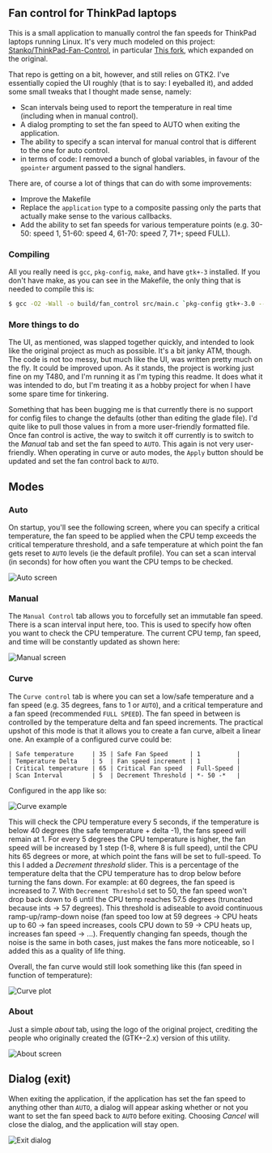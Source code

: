 ## Fan control for ThinkPad laptops

This is a small application to manually control the fan speeds for ThinkPad laptops running Linux. 
It's very much modeled on this project: [Stanko/ThinkPad-Fan-Control](https://github.com/Stanko/ThinkPad-Fan-Control), in particular [This fork](https://github.com/ForgedTurbo/ThinkPad-Fan-Control), which expanded on the original.

That repo is getting on a bit, however, and still relies on GTK2. I've essentially copied the UI roughly (that is to say: I eyeballed it), and added some small tweaks that I thought made sense, namely:

* Scan intervals being used to report the temperature in real time (including when in manual control).
* A dialog prompting to set the fan speed to AUTO when exiting the application.
* The ability to specify a scan interval for manual control that is different to the one for auto control.
* in terms of code: I removed a bunch of global variables, in favour of the `gpointer` argument passed to the signal handlers.

There are, of course a lot of things that can do with some improvements:

* Improve the Makefile
* Replace the `application` type to a composite passing only the parts that actually make sense to the various callbacks.
* Add the ability to set fan speeds for various temperature points (e.g. 30-50: speed 1, 51-60: speed 4, 61-70: speed 7, 71+; speed FULL).

### Compiling

All you really need is `gcc`, `pkg-config`, `make`, and have `gtk+-3` installed. If you don't have make, as you can see in the Makefile, the only thing that is needed to compile this is:

```bash
$ gcc -O2 -Wall -o build/fan_control src/main.c `pkg-config gtk+-3.0 --libs --cflags`
```

### More things to do

The UI, as mentioned, was slapped together quickly, and intended to look like the original project as much as possible. It's a bit janky ATM, though. The code is not too messy, but much like the UI, was written pretty much on the fly. It could be improved upon. As it stands, the project is working just fine on my T480, and I'm running it as I'm typing this readme. It does what it was intended to do, but I'm treating it as a hobby project for when I have some spare time for tinkering.

Something that has been bugging me is that currently there is no support for config files to change the defaults (other than editing the glade file). I'd quite like to pull those values in from a more user-friendly formatted file.
Once fan control is active, the way to switch it off currently is to switch to the _Manual_ tab and set the fan speed to `AUTO`. This again is not very user-friendly. When operating in curve or auto modes, the `Apply` button should be updated and set the fan control back to `AUTO`.

## Modes

### Auto

On startup, you'll see the following screen, where you can specify a critical temperature, the fan speed to be applied when the CPU temp exceeds the critical temperature threshold, and a safe temperature at which point the fan gets reset to `AUTO` levels (ie the default profile). You can set a scan interval (in seconds) for how often you want the CPU temps to be checked.

![Auto screen](/data/screen1.png?raw=true "Auto control view")

### Manual

The `Manual Control` tab allows you to forcefully set an immutable fan speed. There is a scan interval input here, too. This is used to specify how often you want to check the CPU temperature. The current CPU temp, fan speed, and time will be constantly updated as shown here:

![Manual screen](/data/screen2.png?raw=true "Manual control view")

### Curve

The `Curve control` tab is where you can set a low/safe temperature and a fan speed (e.g. 35 degrees, fans to 1 or `AUTO`), and a critical temperature and a fan speed (recommended `FULL SPEED`). The fan speed in between is controlled by the temperature delta and fan speed increments. The practical upshot of this mode is that it allows you to create a fan curve, albeit a linear one. An example of a configured curve could be:

```
| Safe temperature     | 35 | Safe Fan Speed      | 1          |
| Temperature Delta    | 5  | Fan speed increment | 1          |
| Critical temperature | 65 | Critical Fan speed  | Full-Speed |
| Scan Interval        | 5  | Decrement Threshold | *- 50 -*   |
```

Configured in the app like so:

![Curve example](/data/screen_curve.png?raw=true "Curve control example")

This will check the CPU temperature every 5 seconds, if the temperature is below 40 degrees (the safe temperature + delta -1), the fans speed will remain at 1. For every 5 degrees the CPU temperature is higher, the fan speed will be increased by 1 step (1-8, where 8 is full speed), until the CPU hits 65 degrees or more, at which point the fans will be set to full-speed. To this I added a _Decrement threshold_ slider. This is a percentage of the temperature delta that the CPU temperature has to drop below before turning the fans down. For example: at 60 degrees, the fan speed is increased to 7. With `Decrement Threshold` set to 50, the fan speed won't drop back down to 6 until the CPU temp reaches 57.5 degrees (truncated because ints -> 57 degrees).
This threshold is adiseable to avoid continuous ramp-up/ramp-down noise (fan speed too low at 59 degrees -> CPU heats up to 60 -> fan speed increases, cools CPU down to 59 -> CPU heats up, increases fan speed -> ...). Frequently changing fan speeds, though the noise is the same in both cases, just makes the fans more noticeable, so I added this as a quality of life thing.

Overall, the fan curve would still look something like this (fan speed in function of temperature):

![Curve plot](/data/curve.png?raw=true "Curve graph")

### About

Just a simple _about_ tab, using the logo of the original project, crediting the people who originally created the (GTK+-2.x) version of this utility.

![About screen](/data/screen4.png?raw=true "About view")

## Dialog (exit)

When exiting the application, if the application has set the fan speed to anything other than `AUTO`, a dialog will appear asking whether or not you want to set the fan speed back to `AUTO` before exiting. Choosing _Cancel_ will close the dialog, and the application will stay open.

![Exit dialog](/data/screen3.png?raw=true "Exit dialog")
